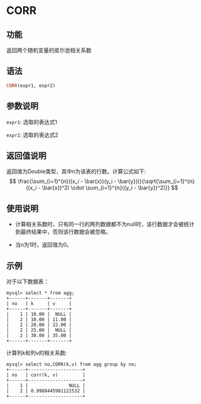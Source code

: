 # CORR

## 功能

返回两个随机变量的皮尔逊相关系数

## 语法

```Haskell
CORR(expr1, expr2)
```

## 参数说明

`expr1`: 选取的表达式1

`expr2`: 选取的表达式2

## 返回值说明

返回值为Double类型，其中n为该表的行数。计算公式如下:
$$
\frac{\sum_{i=1}^{n}((x_i - \bar{x})(y_i - \bar{y}))}{\sqrt{\sum_{i=1}^{n}((x_i - \bar{x})^2) \cdot \sum_{i=1}^{n}((y_i - \bar{y})^2)}}
$$


## 使用说明

* 计算相关系数时，只有同一行的两列数据都不为null时，该行数据才会被统计到最终结果中，否则该行数据会被忽略。

* 当n为1时，返回值为0。

## 示例

对于以下数据表：

```
mysql> select * from agg;
+------+-------+-------+
| no   | k     | v     |
+------+-------+-------+
|    1 | 10.00 |  NULL |
|    2 | 10.00 | 11.00 |
|    2 | 20.00 | 22.00 |
|    2 | 25.00 |  NULL |
|    2 | 30.00 | 35.00 |
+------+-------+-------+
```

计算列k和列v的相关系数:

```plain text
mysql> select no,CORR(k,v) from agg group by no;
+------+--------------------+
| no   | corr(k, v)         |
+------+--------------------+
|    1 |               NULL |
|    2 | 0.9988445981121532 |
+------+--------------------+
```


